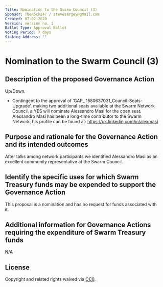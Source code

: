 ```yaml
---
Title: Nomination to the Swarm Council (3)
Sponsor: TheRock247 / stevesargey@gmail.com
Created: 07-02-2020
Version: version no. 1
Ballot Type: Approval Ballot
Voting Period: 7 days
Staking Address: ""
---
```


# Nomination to the Swarm Council (3)

## Description of the proposed Governance Action

Up/Down.

- Contingent to the approval of ‘GAP_ 1580637031_Council-Seats-Upgrade’, making two additional seats available at the Swarm Network Council, a YES will nominate Alessandro Masi for the open seat. Alessandro Masi has been a long-time contributor to the Swarm Network, his profile can be found at: https://uk.linkedin.com/in/alexmasi

## Purpose and rationale for the Governance Action and its intended outcomes

After talks among network participants we identified Alessandro Masi as an excellent community representative at the Swarm Council.

## Identify the specific uses for which Swarm Treasury funds may be expended to support the Governance Action

This proposal is a nomination and has no request for funds associated with it.

## Additional information for Governance Actions requiring the expenditure of Swarm Treasury funds

N/A


## License 
Copyright and related rights waived via [CC0](https://creativecommons.org/publicdomain/zero/1.0/).


